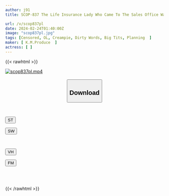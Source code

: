 ```yaml
---
author: j91
title: SCOP-837 The Life Insurance Lady Who Came To The Sales Office Was Wearing No Bra Or Panties! ? I Had 120% Intention Of Refusing, But My Virgin Dick Got Hard And I Couldn't Hold Back And Had Sex With Her In A Whole Life Insurance Contract! !

url: /v/scop837pl
date: 2024-02-24T01:40:00Z
image: "scop837pl.jpg"
tags: [Censored, OL, Creampie, Dirty Words, Big Tits, Planning	]
maker: [ K.M.Produce  ]
actress: [ ]
---
```



{{< rawhtml >}}

<div class="video" data-videoid="jV9ZjkBMa6Iz0Zj">
    <a href="javascript:;">
        <img src="/v/scop837pl/scop837pl.jpg" width="WIDTH" height="HEIGHT" alt="scop837pl.mp4" loading="lazy">
    </a>
</div>

<script type="text/javascript" src="https://j91.asia/asset/on-demand-st.js"></script>

<br>
  <link rel="stylesheet" href="https://j91.asia/asset/bs5.css">
  
  <center>
  <button class="btn btn-primary" type="button" data-bs-toggle="collapse" data-bs-target=".multi-collapse" aria-expanded="false" aria-controls="multiCollapseExample1 multiCollapseExample2"><h2>Download</h2></button></center>
</p>
<div class="row">
  <div class="col">
    <div class="collapse multi-collapse" id="multiCollapseExample1">
      <div class="card card-body">
	      	      <br>
<div class="buttons">  
<p><a href="https://streamtape.to/v/jV9ZjkBMa6Iz0Zj" target="_blank"><button class="btn-hover color-3"><i class="fa fa-download"></i> ST</button></a></p>
<p><a href="https://cdnwish.com/1knyp1b9vev4" target="_blank"><button class="btn-hover color-2"><i class="fa fa-download"></i> SW</button></a></p></div>
    </div>
  </div>
</div>
  <div class="col">
    <div class="collapse multi-collapse" id="multiCollapseExample2">
      <div class="card card-body">
	      <br>
<div class="buttons">
<p><a href="javascript:;"><button class="btn-hover color-9"><i class="fa fa-download"></i> VH</button></a></p>
<p><a href="javascript:;"><button class="btn-hover color-8"><i class="fa fa-download"></i> FM</button></a></p></div>
<br><br>
      </div>
    </div>
  </div>
</div>

{{< /rawhtml >}}